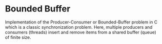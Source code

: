 # Bounded Buffer
Implementation of the Producer-Consumer or Bounded-Buffer problem in C which is a classic synchronization problem. Here, multiple producers and consumers (threads) insert and remove items from a shared buffer (queue) of finite size.

